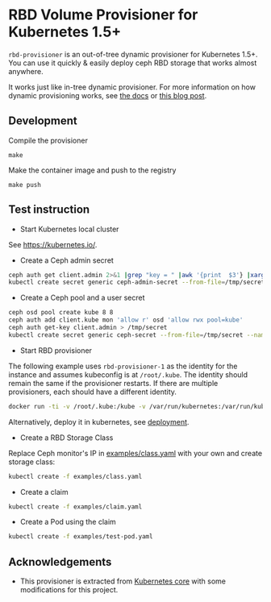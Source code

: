 # RBD Volume Provisioner for Kubernetes 1.5+

`rbd-provisioner` is an out-of-tree dynamic provisioner for Kubernetes 1.5+.
You can use it quickly & easily deploy ceph RBD storage that works almost
anywhere. 

It works just like in-tree dynamic provisioner. For more information on how
dynamic provisioning works, see [the docs](http://kubernetes.io/docs/user-guide/persistent-volumes/)
or [this blog post](http://blog.kubernetes.io/2016/10/dynamic-provisioning-and-storage-in-kubernetes.html).

## Development

Compile the provisioner

```console
make
```

Make the container image and push to the registry

```console
make push
```

## Test instruction

* Start Kubernetes local cluster

See https://kubernetes.io/.

* Create a Ceph admin secret

```bash
ceph auth get client.admin 2>&1 |grep "key = " |awk '{print  $3'} |xargs echo -n > /tmp/secret
kubectl create secret generic ceph-admin-secret --from-file=/tmp/secret --namespace=kube-system
```

* Create a Ceph pool and a user secret

```bash
ceph osd pool create kube 8 8
ceph auth add client.kube mon 'allow r' osd 'allow rwx pool=kube'
ceph auth get-key client.admin > /tmp/secret
kubectl create secret generic ceph-secret --from-file=/tmp/secret --namespace=kube-system
```

* Start RBD provisioner

The following example uses `rbd-provisioner-1` as the identity for the instance and assumes kubeconfig is at `/root/.kube`. The identity should remain the same if the provisioner restarts. If there are multiple provisioners, each should have a different identity.

```bash
docker run -ti -v /root/.kube:/kube -v /var/run/kubernetes:/var/run/kubernetes --privileged --net=host quay.io/external_storage/rbd-provisioner /usr/local/bin/rbd-provisioner -master=http://127.0.0.1:8080 -kubeconfig=/kube/config -id=rbd-provisioner-1
```

Alternatively, deploy it in kubernetes, see [deployment](deploy/README.md).

* Create a RBD Storage Class

Replace Ceph monitor's IP in [examples/class.yaml](examples/class.yaml) with your own and create storage class:

```bash
kubectl create -f examples/class.yaml
```

* Create a claim

```bash
kubectl create -f examples/claim.yaml
```

* Create a Pod using the claim

```bash
kubectl create -f examples/test-pod.yaml
```

## Acknowledgements

- This provisioner is extracted from [Kubernetes core](https://github.com/kubernetes/kubernetes) with some modifications for this project.
